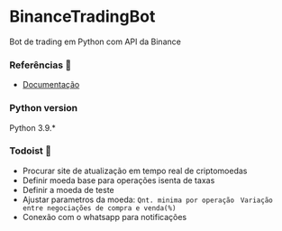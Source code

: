 # BinanceTradingBot
Bot de trading em Python com API da Binance

### Referências :book:  
- [Documentação](https://python-binance.readthedocs.io/en/latest/)

### Python version
Python 3.9.*

###  Todoist :scroll:

- Procurar site de atualização em tempo real de criptomoedas
- Definir moeda base para operações isenta de taxas
- Definir a moeda de teste 
- Ajustar parametros da moeda:
 ``` Qnt. minima por operação ```
 ``` Variação entre negociações de compra e venda(%)```
- Conexão com o whatsapp para notificações

